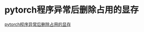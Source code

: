 # pytorch程序异常后删除占用的显存
[pytorch程序异常后删除占用的显存](https://aiwithcloud.com/2021/09/11/pytorch%e7%a8%8b%e5%ba%8f%e5%bc%82%e5%b8%b8%e5%90%8e%e5%88%a0%e9%99%a4%e5%8d%a0%e7%94%a8%e7%9a%84%e6%98%be%e5%ad%98/)